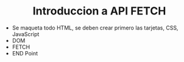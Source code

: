 <h1 align="center">Introduccion a API FETCH </h1>

- Se maqueta todo HTML, se deben crear primero las tarjetas, CSS, JavaScript
- DOM
- FETCH
- END Point